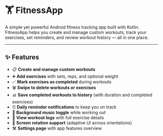 # 🏋️ FitnessApp  

A simple yet powerful Android fitness tracking app built with Kotlin.  
FitnessApp helps you create and manage custom workouts, track your exercises, set reminders, and review workout history — all in one place.  

---

## ✨ Features  

- 📋 **Create and manage custom workouts**  
- ➕ **Add exercises** with sets, reps, and optional weight  
- ✅ **Mark exercises as completed** during workouts  
- 🗑️ **Swipe to delete workouts or exercises**  
- 📊 **Save completed workouts to history** (with duration and completed exercises)  
- ⏰ **Daily reminder notifications** to keep you on track  
- 🎵 **Background music toggle** while working out  
- 📜 **View workout logs** with full exercise details  
- 🔄 **Screen rotation support** (adaptive UI across orientations)  
- 🛠️ **Settings page** with app features overview  